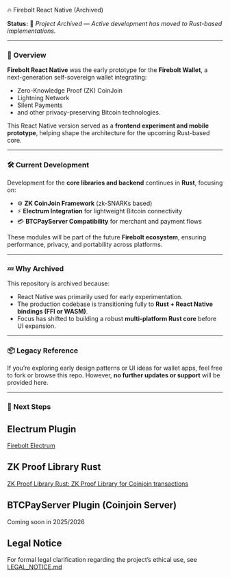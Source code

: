 🔥 Firebolt React Native (Archived)

**Status:** 🚨 *Project Archived — Active development has moved to Rust-based implementations.*

---

### 🧩 Overview

**Firebolt React Native** was the early prototype for the **Firebolt Wallet**, a next-generation self-sovereign wallet integrating:

* Zero-Knowledge Proof (ZK) CoinJoin
* Lightning Network
* Silent Payments
* and other privacy-preserving Bitcoin technologies.

This React Native version served as a **frontend experiment and mobile prototype**, helping shape the architecture for the upcoming Rust-based core.

---

### 🛠️ Current Development

Development for the **core libraries and backend** continues in **Rust**, focusing on:

* ⚙️ **ZK CoinJoin Framework** (zk-SNARKs based)
* ⚡ **Electrum Integration** for lightweight Bitcoin connectivity
* 💳 **BTCPayServer Compatibility** for merchant and payment flows

These modules will be part of the future **Firebolt ecosystem**, ensuring performance, privacy, and portability across platforms.

---

### 💤 Why Archived

This repository is archived because:

* React Native was primarily used for early experimentation.
* The production codebase is transitioning fully to **Rust + React Native bindings (FFI or WASM)**.
* Focus has shifted to building a robust **multi-platform Rust core** before UI expansion.

---

### 📦 Legacy Reference

If you’re exploring early design patterns or UI ideas for wallet apps, feel free to fork or browse this repo.
However, **no further updates or support** will be provided here.

---

### 🚀 Next Steps

## Electrum Plugin

[Firebolt Electrum](https://github.com/AreaLayer/firebolt-electrum)

## ZK Proof Library Rust

[ZK Proof Library Rust:  ZK Proof Library for Coinjoin transactions](https://github.com/AreaLayer/zk-proof-rust)

## BTCPayServer Plugin (Coinjoin Server)

Coming soon in 2025/2026

## Legal Notice

For formal legal clarification regarding the project’s ethical use, see [LEGAL_NOTICE.md](https://github.com/AreaLayer/firebolt-react-native/blob/main/LEGAL_NOTICE.md)
